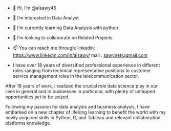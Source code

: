 - 👋 Hi, I’m @alsawy45
- 👀 I’m interested in Data Analyst
- 🌱 I’m currently learning Data Analysis with python
- 💞️ I’m looking to collaborate on Related Projects
- 📫 You can reach me through:
                              linkedin: https://www.linkedin.com/in/alsawy/
                              mail    : sawynet@gmail.com

- I have over 18 years of diversified professional experience in different roles ranging from technical representative positions to customer service management roles in the telecommunication sector.

After 18 years of work, I realized the crucial role data science play in our lives in general and in businesses in particular, with plenty of untapped opportunities yet to be seized.

Following my passion for data analysis and business analysis, I have embarked on a new chapter of lifelong learning to benefit the world with my newly acquired skills in Python, R, and Tableau and relevant collaboration platforms knowledge.
<!---
alsawy45/alsawy45 is a ✨ special ✨ repository because its `README.md` (this file) appears on your GitHub profile.
You can click the Preview link to take a look at your changes.
--->
